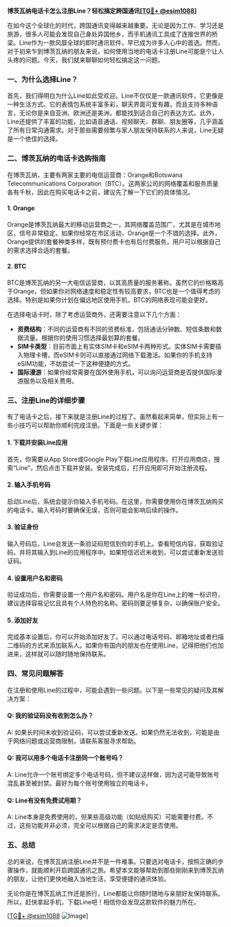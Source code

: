 **博茨瓦纳电话卡怎么注册Line？轻松搞定跨国通讯[[TG💪+ @esim1088](https://t.me/s/esim1088)]**

在如今这个全球化的时代，跨国通讯变得越来越重要。无论是因为工作、学习还是旅游，很多人可能会发现自己身处异国他乡，而手机通讯工具成了连接世界的桥梁。Line作为一款风靡全球的即时通讯软件，早已成为许多人心中的首选。然而，对于初来乍到博茨瓦纳的朋友来说，如何使用当地的电话卡注册Line可能是个让人头疼的问题。今天，我们就来聊聊如何轻松搞定这一问题。

### 一、为什么选择Line？

首先，我们得明白为什么Line如此受欢迎。Line不仅仅是一款通讯软件，它更像是一种生活方式。它的表情包系统丰富多彩，聊天界面可爱有趣，而且支持多种语言，无论你是来自亚洲、欧洲还是美洲，都能找到适合自己的表达方式。此外，Line还提供了丰富的功能，比如语音通话、视频聊天、群聊、朋友圈等，几乎涵盖了所有日常沟通需求。对于那些需要频繁与家人朋友保持联系的人来说，Line无疑是一个绝佳的选择。

### 二、博茨瓦纳的电话卡选购指南

在博茨瓦纳，主要有两家主要的电信运营商：Orange和Botswana Telecommunications Corporation（BTC）。这两家公司的网络覆盖和服务质量各有千秋，因此在购买电话卡之前，建议先了解一下它们的具体情况。

#### 1. Orange
Orange是博茨瓦纳最大的移动运营商之一，其网络覆盖范围广，尤其是在城市地区，信号非常稳定。如果你经常在市区活动，Orange是一个不错的选择。此外，Orange提供的套餐种类多样，既有预付费卡也有后付费服务，用户可以根据自己的需求选择合适的套餐。

#### 2. BTC
BTC是博茨瓦纳的另一大电信运营商，以其高质量的服务著称。虽然它的价格略高于Orange，但如果你对网络速度和稳定性有较高要求，BTC也是一个值得考虑的选择。特别是如果你计划在偏远地区使用手机，BTC的网络表现可能会更好。

在选择电话卡时，除了考虑运营商外，还需要注意以下几个方面：
- **资费结构**：不同的运营商有不同的资费标准，包括通话分钟数、短信条数和数据流量。根据你的使用习惯选择最划算的套餐。
- **SIM卡类型**：目前市面上有实体SIM卡和eSIM卡两种形式。实体SIM卡需要插入物理卡槽，而eSIM卡则可以直接通过网络下载激活。如果你的手机支持eSIM功能，不妨尝试一下这种便捷的方式。
- **国际漫游**：如果你经常需要在国外使用手机，可以询问运营商是否提供国际漫游服务以及相关费用。

### 三、注册Line的详细步骤

有了电话卡之后，接下来就是注册Line的过程了。虽然看起来简单，但实际上有一些小技巧可以帮助你顺利完成注册。下面是一些关键步骤：

#### 1. 下载并安装Line应用
首先，你需要从App Store或Google Play下载Line应用程序。打开应用商店，搜索“Line”，然后点击下载并安装。安装完成后，打开应用即可开始注册流程。

#### 2. 输入手机号码
启动Line后，系统会提示你输入手机号码。在这里，你需要使用你在博茨瓦纳购买的电话卡。输入号码时要确保无误，否则可能会影响后续的操作。

#### 3. 验证身份
输入号码后，Line会发送一条验证码短信到你的手机上。查看短信内容，获取验证码，并将其输入到Line的应用程序中。如果短信迟迟未收到，可以尝试重新发送验证码。

#### 4. 设置用户名和密码
验证成功后，你需要设置一个用户名和密码。用户名是你在Line上的唯一标识符，建议选择容易记忆且具有个人特色的名称。密码则要足够复杂，以确保账户安全。

#### 5. 添加好友
完成基本设置后，你可以开始添加好友了。可以通过电话号码、邮箱地址或者扫描二维码的方式来添加联系人。如果你有国内的朋友也在使用Line，记得把他们也加进来，这样就可以随时随地保持联系。

### 四、常见问题解答

在注册和使用Line的过程中，可能会遇到一些问题。以下是一些常见的疑问及其解决方案：

#### Q: 我的验证码没有收到怎么办？
A: 如果长时间未收到验证码，可以尝试重新发送。如果仍然无法收到，可能是由于网络问题或运营商限制，请联系客服寻求帮助。

#### Q: 我可以用多个电话卡注册同一个账号吗？
A: Line允许一个账号绑定多个电话号码，但不建议这样做，因为这可能导致账号混乱甚至被封禁。最好为每个账号使用独立的电话卡。

#### Q: Line有没有免费试用期？
A: Line本身是免费使用的，但某些高级功能（如贴纸购买）可能需要付费。不过，这些功能并非必须，完全可以根据自己的需求决定是否使用。

### 五、总结

总的来说，在博茨瓦纳注册Line并不是一件难事。只要选对电话卡，按照正确的步骤操作，就能顺利开启跨国通讯之旅。希望本文能够帮助到那些刚刚来到博茨瓦纳的朋友，让他们更快地融入当地生活，享受便捷的通讯体验。

无论你是在博茨瓦纳工作还是旅行，Line都能让你随时随地与亲朋好友保持联系。所以，赶快拿起手机，下载Line吧！相信你会发现这款软件的魅力所在。

[[TG💪+ @esim1088](https://t.me/s/esim1088) ![Image](https://i.postimg.cc/4NQfJmqS/Snipaste-2025-05-13-00-14-12.png)]